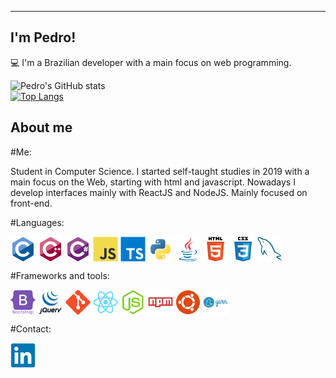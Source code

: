 ----------------------------------------------------------------------------
<link rel="stylesheet" href="https://cdn.jsdelivr.net/gh/devicons/devicon@v2.12.0/devicon.min.css">

## I'm Pedro!

:computer: I'm a Brazilian developer with a main focus on web programming.

 <i class="devicon-cplusplus-plain"></i>
 
 
![Pedro's GitHub stats](https://github-readme-stats.vercel.app/api?username=PedroGontijo13&theme=dark&show_icons=true)
<br>
[![Top Langs](https://github-readme-stats.vercel.app/api/top-langs/?username=PedroGontijo13&theme=dark&show_icons=true&layout=compact)](https://github.com/anuraghazra/github-readme-stats)

## About me

#Me:

Student in Computer Science. I started self-taught studies in 2019 with a main focus on the Web, starting with html and javascript. Nowadays I develop interfaces mainly with ReactJS and NodeJS. Mainly focused on front-end.

#Languages:

<div style="display: inline_block">
 <img width=40 align="center" src="https://github.com/devicons/devicon/blob/master/icons/c/c-original.svg" />
 <img width=40 align="center" src="https://github.com/devicons/devicon/blob/master/icons/cplusplus/cplusplus-original.svg" />
 <img width=40 align="center" src="https://github.com/devicons/devicon/blob/master/icons/csharp/csharp-original.svg" />
 <img width=40 align="center" src="https://github.com/devicons/devicon/blob/master/icons/javascript/javascript-original.svg" />
 <img width=40 align="center" src="https://github.com/devicons/devicon/blob/master/icons/typescript/typescript-original.svg" />
 <img width=40 align="center" src="https://github.com/devicons/devicon/blob/master/icons/python/python-original.svg" />
 <img width=40 align="center" src="https://github.com/devicons/devicon/blob/master/icons/java/java-original.svg" />
 <img width=40 align="center" src="https://github.com/devicons/devicon/blob/master/icons/html5/html5-original-wordmark.svg" />
 <img width=40 align="center" src="https://github.com/devicons/devicon/blob/master/icons/css3/css3-original-wordmark.svg" />
 <img width=40 align="center" src="https://github.com/devicons/devicon/blob/master/icons/mysql/mysql-original.svg" />
</div>

#Frameworks and tools:

<div>
 <img width=40 align="center" src="https://github.com/devicons/devicon/blob/master/icons/bootstrap/bootstrap-plain-wordmark.svg" />
 <img width=40 align="center" src="https://github.com/devicons/devicon/blob/master/icons/jquery/jquery-original-wordmark.svg" />
 <img width=40 align="center" src="https://github.com/devicons/devicon/blob/master/icons/git/git-original.svg" />
 <img width=40 align="center" src="https://github.com/devicons/devicon/blob/master/icons/react/react-original.svg" />
 <img width=40 align="center" src="https://github.com/devicons/devicon/blob/master/icons/nodejs/nodejs-original.svg" />
 <img width=40 align="center" src="https://github.com/devicons/devicon/blob/master/icons/npm/npm-original-wordmark.svg" />
 <img width=40 align="center" src="https://github.com/devicons/devicon/blob/master/icons/ubuntu/ubuntu-plain.svg" />
 <img width=40 align="center" src="https://github.com/devicons/devicon/blob/master/icons/yarn/yarn-original-wordmark.svg" 
</div>

#Contact:

<div>
 <a href="https://www.linkedin.com/in/pedro-tolentino-b08989204/" target="_blank">
  <img width=40 align="center" src="https://github.com/devicons/devicon/blob/master/icons/linkedin/linkedin-original.svg" />
 </a>
</div>
